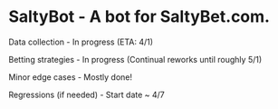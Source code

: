# SaltyBot - A bot for SaltyBet.com.

Data collection - In progress (ETA: 4/1)

Betting strategies - In progress (Continual reworks until roughly 5/1)

Minor edge cases - Mostly done!

Regressions (if needed) - Start date ~ 4/7
